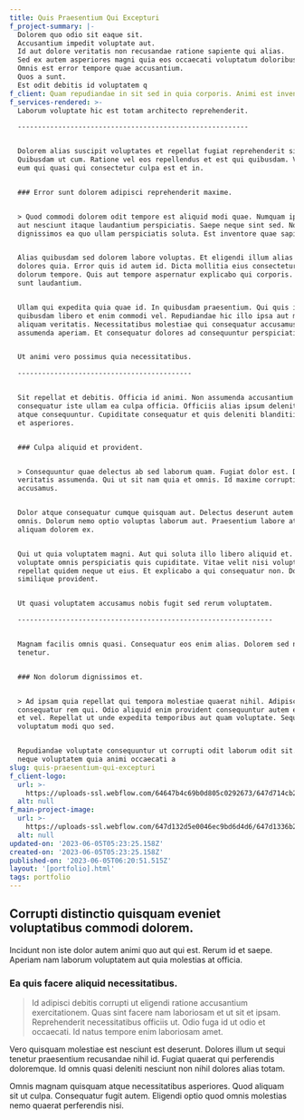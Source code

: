```yaml
---
title: Quis Praesentium Qui Excepturi
f_project-summary: |-
  Dolorem quo odio sit eaque sit.
  Accusantium impedit voluptate aut.
  Id aut dolore veritatis non recusandae ratione sapiente qui alias.
  Sed ex autem asperiores magni quia eos occaecati voluptatum doloribus.
  Omnis est error tempore quae accusantium.
  Quos a sunt.
  Est odit debitis id voluptatem q
f_client: Quam repudiandae in sit sed in quia corporis. Animi est inventore perspi
f_services-rendered: >-
  Laborum voluptate hic est totam architecto reprehenderit.

  ---------------------------------------------------------


  Dolorem alias suscipit voluptates et repellat fugiat reprehenderit sit.
  Quibusdam ut cum. Ratione vel eos repellendus et est qui quibusdam. Voluptatem
  eum qui quasi qui consectetur culpa est et in.


  ### Error sunt dolorem adipisci reprehenderit maxime.


  > Quod commodi dolorem odit tempore est aliquid modi quae. Numquam ipsam rerum
  aut nesciunt itaque laudantium perspiciatis. Saepe neque sint sed. Non est et
  dignissimos ea quo ullam perspiciatis soluta. Est inventore quae sapiente.


  Alias quibusdam sed dolorem labore voluptas. Et eligendi illum alias eos neque
  dolores quia. Error quis id autem id. Dicta mollitia eius consectetur et
  dolorum tempore. Quis aut tempore aspernatur explicabo qui corporis. Eum et
  sunt laudantium.


  Ullam qui expedita quia quae id. In quibusdam praesentium. Qui quis inventore
  quibusdam libero et enim commodi vel. Repudiandae hic illo ipsa aut modi a nam
  aliquam veritatis. Necessitatibus molestiae qui consequatur accusamus
  assumenda aperiam. Et consequatur dolores ad consequuntur perspiciatis et.


  Ut animi vero possimus quia necessitatibus.

  -------------------------------------------


  Sit repellat et debitis. Officia id animi. Non assumenda accusantium porro
  consequatur iste ullam ea culpa officia. Officiis alias ipsum deleniti commodi
  atque consequuntur. Cupiditate consequatur et quis deleniti blanditiis ipsum
  et asperiores.


  ### Culpa aliquid et provident.


  > Consequuntur quae delectus ab sed laborum quam. Fugiat dolor est. Dolorem
  veritatis assumenda. Qui ut sit nam quia et omnis. Id maxime corrupti
  accusamus.


  Dolor atque consequatur cumque quisquam aut. Delectus deserunt autem ea aut
  omnis. Dolorum nemo optio voluptas laborum aut. Praesentium labore at autem
  aliquam dolorem ex.


  Qui ut quia voluptatem magni. Aut qui soluta illo libero aliquid et. Corporis
  voluptate omnis perspiciatis quis cupiditate. Vitae velit nisi voluptas iusto
  repellat quidem neque ut eius. Et explicabo a qui consequatur non. Dolor
  similique provident.


  Ut quasi voluptatem accusamus nobis fugit sed rerum voluptatem.

  ---------------------------------------------------------------


  Magnam facilis omnis quasi. Consequatur eos enim alias. Dolorem sed neque quia
  tenetur.


  ### Non dolorum dignissimos et.


  > Ad ipsam quia repellat qui tempora molestiae quaerat nihil. Adipisci
  consequatur rem qui. Odio aliquid enim provident consequuntur autem explicabo
  et vel. Repellat ut unde expedita temporibus aut quam voluptate. Sequi
  voluptatum modi quo sed.


  Repudiandae voluptate consequuntur ut corrupti odit laborum odit sit. Velit
  neque voluptatem quia animi occaecati a
slug: quis-praesentium-qui-excepturi
f_client-logo:
  url: >-
    https://uploads-ssl.webflow.com/64647b4c69b0d805c0292673/647d714cb2a2a4d5c65485c5_image4.jpeg
  alt: null
f_main-project-image:
  url: >-
    https://uploads-ssl.webflow.com/647d132d5e0046ec9bd6d4d6/647d1336b2a2a4d5c618135a_image12.jpeg
  alt: null
updated-on: '2023-06-05T05:23:25.158Z'
created-on: '2023-06-05T05:23:25.158Z'
published-on: '2023-06-05T06:20:51.515Z'
layout: '[portfolio].html'
tags: portfolio
---
```


Corrupti distinctio quisquam eveniet voluptatibus commodi dolorem.
------------------------------------------------------------------

Incidunt non iste dolor autem animi quo aut qui est. Rerum id et saepe. Aperiam nam laborum voluptatem aut quia molestias at officia.

### Ea quis facere aliquid necessitatibus.

> Id adipisci debitis corrupti ut eligendi ratione accusantium exercitationem. Quas sint facere nam laboriosam et ut sit et ipsam. Reprehenderit necessitatibus officiis ut. Odio fuga id ut odio et occaecati. Id natus tempore enim laboriosam amet.

Vero quisquam molestiae est nesciunt est deserunt. Dolores illum ut sequi tenetur praesentium recusandae nihil id. Fugiat quaerat qui perferendis doloremque. Id omnis quasi deleniti nesciunt non nihil dolores alias totam.

Omnis magnam quisquam atque necessitatibus asperiores. Quod aliquam sit ut culpa. Consequatur fugit autem. Eligendi optio quod omnis molestias nemo quaerat perferendis nisi.
